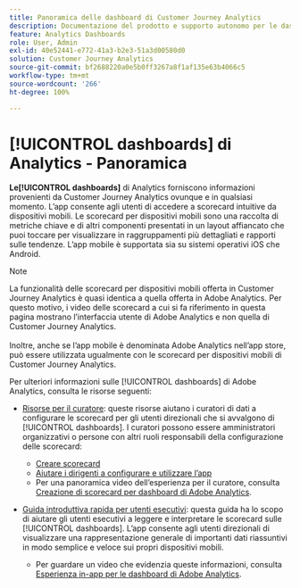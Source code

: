 ```yaml
---
title: Panoramica delle dashboard di Customer Journey Analytics
description: Documentazione del prodotto e supporto autonomo per le dashboard di Analytics o le scorecard per dispositivi mobili.
feature: Analytics Dashboards
role: User, Admin
exl-id: 40e52441-e772-41a3-b2e3-51a3d00580d0
solution: Customer Journey Analytics
source-git-commit: bf2688220a0e5b0ff3267a8f1af135e63b4066c5
workflow-type: tm+mt
source-wordcount: '266'
ht-degree: 100%

---
```


# [!UICONTROL dashboards] di Analytics - Panoramica

**Le[!UICONTROL dashboards]** di Analytics forniscono informazioni provenienti da Customer Journey Analytics ovunque e in qualsiasi momento. L’app consente agli utenti di accedere a scorecard intuitive da dispositivi mobili. Le scorecard per dispositivi mobili sono una raccolta di metriche chiave e di altri componenti presentati in un layout affiancato che puoi toccare per visualizzare in raggruppamenti più dettagliati e rapporti sulle tendenze. L’app mobile è supportata sia su sistemi operativi iOS che Android.

>[!NOTE]
>
>La funzionalità delle scorecard per dispositivi mobili offerta in Customer Journey Analytics è quasi identica a quella offerta in Adobe Analytics. Per questo motivo, i video delle scorecard a cui si fa riferimento in questa pagina mostrano l’interfaccia utente di Adobe Analytics e non quella di Customer Journey Analytics. <br/><br/>Inoltre, anche se l’app mobile è denominata Adobe Analytics nell’app store, può essere utilizzata ugualmente con le scorecard per dispositivi mobili di Customer Journey Analytics.

Per ulteriori informazioni sulle [!UICONTROL dashboards] di Adobe Analytics, consulta le risorse seguenti:

* [Risorse per il curatore](/help/mobile-app/curator.md): queste risorse aiutano i curatori di dati a configurare le scorecard per gli utenti direzionali che si avvalgono di [!UICONTROL dashboards]. I curatori possono essere amministratori organizzativi o persone con altri ruoli responsabili della configurazione delle scorecard:

   * [Creare scorecard](/help/mobile-app/create-scorecard.md)
   * [Aiutare i dirigenti a configurare e utilizzare l’app](/help/mobile-app/set-up-execs.md)
   * Per una panoramica video dell’esperienza per il curatore, consulta [Creazione di scorecard per dashboard di Adobe Analytics](https://experienceleague.adobe.com/docs/analytics-learn/tutorials/additional-tools/analytics-dashboards/adobe-analytics-dashboards-scorecard-builder.html?lang=it).


* [Guida introduttiva rapida per utenti esecutivi](/help/mobile-app/executive.md): questa guida ha lo scopo di aiutare gli utenti esecutivi a leggere e interpretare le scorecard sulle [!UICONTROL dashboards]. L’app consente agli utenti direzionali di visualizzare una rappresentazione generale di importanti dati riassuntivi in modo semplice e veloce sui propri dispositivi mobili.

   * Per guardare un video che evidenzia queste informazioni, consulta [Esperienza in-app per le dashboard di Adobe Analytics](https://experienceleague.adobe.com/docs/analytics-learn/tutorials/additional-tools/analytics-dashboards/adobe-analytics-dashboards-in-app-experience.html?lang=it).
